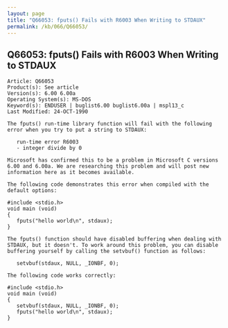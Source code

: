 ```yaml
---
layout: page
title: "Q66053: fputs() Fails with R6003 When Writing to STDAUX"
permalink: /kb/066/Q66053/
---
```


## Q66053: fputs() Fails with R6003 When Writing to STDAUX

	Article: Q66053
	Product(s): See article
	Version(s): 6.00 6.00a
	Operating System(s): MS-DOS
	Keyword(s): ENDUSER | buglist6.00 buglist6.00a | mspl13_c
	Last Modified: 24-OCT-1990
	
	The fputs() run-time library function will fail with the following
	error when you try to put a string to STDAUX:
	
	   run-time error R6003
	   - integer divide by 0
	
	Microsoft has confirmed this to be a problem in Microsoft C versions
	6.00 and 6.00a. We are researching this problem and will post new
	information here as it becomes available.
	
	The following code demonstrates this error when compiled with the
	default options:
	
	#include <stdio.h>
	void main (void)
	{
	   fputs("hello world\n", stdaux);
	}
	
	The fputs() function should have disabled buffering when dealing with
	STDAUX, but it doesn't. To work around this problem, you can disable
	buffering yourself by calling the setvbuf() function as follows:
	
	   setvbuf(stdaux, NULL, _IONBF, 0);
	
	The following code works correctly:
	
	#include <stdio.h>
	void main (void)
	{
	   setvbuf(stdaux, NULL, _IONBF, 0);
	   fputs("hello world\n", stdaux);
	}
